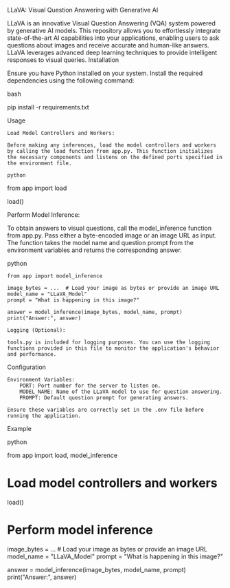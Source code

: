 LLaVA: Visual Question Answering with Generative AI

LLaVA is an innovative Visual Question Answering (VQA) system powered by generative AI models. This repository allows you to effortlessly integrate state-of-the-art AI capabilities into your applications, enabling users to ask questions about images and receive accurate and human-like answers. LLaVA leverages advanced deep learning techniques to provide intelligent responses to visual queries.
Installation

Ensure you have Python installed on your system. Install the required dependencies using the following command:

bash

pip install -r requirements.txt

Usage

    Load Model Controllers and Workers:

    Before making any inferences, load the model controllers and workers by calling the load function from app.py. This function initializes the necessary components and listens on the defined ports specified in the environment file.

    python

from app import load

load()

Perform Model Inference:

To obtain answers to visual questions, call the model_inference function from app.py. Pass either a byte-encoded image or an image URL as input. The function takes the model name and question prompt from the environment variables and returns the corresponding answer.

python

    from app import model_inference

    image_bytes = ...  # Load your image as bytes or provide an image URL
    model_name = "LLaVA_Model"
    prompt = "What is happening in this image?"

    answer = model_inference(image_bytes, model_name, prompt)
    print("Answer:", answer)

    Logging (Optional):

    tools.py is included for logging purposes. You can use the logging functions provided in this file to monitor the application's behavior and performance.

Configuration

    Environment Variables:
        PORT: Port number for the server to listen on.
        MODEL_NAME: Name of the LLaVA model to use for question answering.
        PROMPT: Default question prompt for generating answers.

    Ensure these variables are correctly set in the .env file before running the application.

Example

python

from app import load, model_inference

# Load model controllers and workers
load()

# Perform model inference
image_bytes = ...  # Load your image as bytes or provide an image URL
model_name = "LLaVA_Model"
prompt = "What is happening in this image?"

answer = model_inference(image_bytes, model_name, prompt)
print("Answer:", answer)
